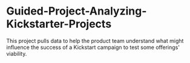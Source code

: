 # Guided-Project-Analyzing-Kickstarter-Projects

This project pulls data to help the product team understand what might influence the success of a Kickstart campaign to test some offerings' viability. 

